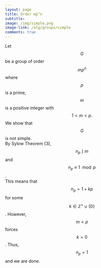 ```yaml
---
layout: page
title: Order mp^n
subtitle: 
image: /img/simple.png
image-link: /alg/groups/simple
comments: true
---
```

Let $$G$$ be a group of order $$mp^n$$ where $$p$$ is a prime, $$m$$ is a positive integer with $$1 < m < p.$$ We show that $$G$$ is not simple.  
By Sylow Theorem (3), $$n_p \mid m$$ and $$n_p \equiv 1 \mod p$$.  
This means that $$n_p = 1 + kp$$ for some $$k \in \mathbb{Z}^+\cup\{0\}$$. However, $$m < p$$ forces $$k = 0$$. Thus, $$n_p = 1$$ and we are done.